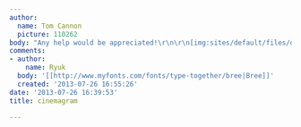 ```yaml
---
author:
  name: Tom Cannon
  picture: 110262
body: "Any help would be appreciated!\r\n\r\n[img:sites/default/files/old-images/tumblr_static_tumblrbanner_5248.png]"
comments:
- author:
    name: Ryuk
  body: '[[http://www.myfonts.com/fonts/type-together/bree|Bree]]'
  created: '2013-07-26 16:55:26'
date: '2013-07-26 16:39:53'
title: cinemagram

---
```


